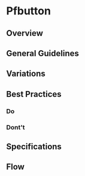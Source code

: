 # Pfbutton

## Overview

## General Guidelines

## Variations

## Best Practices

### Do

### Dont't

## Specifications

## Flow
